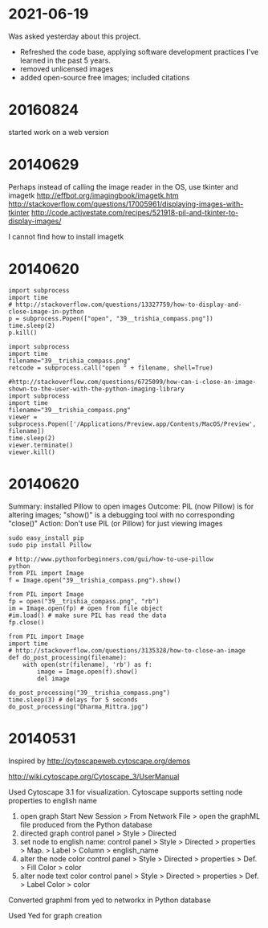 # 2021-06-19

Was asked yesterday about this project.
* Refreshed the code base, applying software development practices I've learned in the past 5 years.
* removed unlicensed images
* added open-source free images; included citations


# 20160824

started work on a web version

# 20140629

Perhaps instead of calling the image reader in the OS, use tkinter and imagetk
http://effbot.org/imagingbook/imagetk.htm
http://stackoverflow.com/questions/17005961/displaying-images-with-tkinter
http://code.activestate.com/recipes/521918-pil-and-tkinter-to-display-images/

I cannot find how to install imagetk

# 20140620

```
import subprocess
import time
# http://stackoverflow.com/questions/13327759/how-to-display-and-close-image-in-python
p = subprocess.Popen(["open", "39__trishia_compass.png"])
time.sleep(2)
p.kill()
```

```
import subprocess
import time
filename="39__trishia_compass.png"
retcode = subprocess.call("open " + filename, shell=True)
```

```
#http://stackoverflow.com/questions/6725099/how-can-i-close-an-image-shown-to-the-user-with-the-python-imaging-library
import subprocess
import time
filename="39__trishia_compass.png"
viewer = subprocess.Popen(['/Applications/Preview.app/Contents/MacOS/Preview', filename])
time.sleep(2)
viewer.terminate()
viewer.kill()
```

# 20140620

Summary: installed Pillow to open images
Outcome: PIL (now Pillow) is for altering images; "show()" is a debugging tool with no corresponding "close()"
Action: Don't use PIL (or Pillow) for just viewing images
```
sudo easy_install pip
sudo pip install Pillow
```

```
# http://www.pythonforbeginners.com/gui/how-to-use-pillow
python
from PIL import Image
f = Image.open("39__trishia_compass.png").show()
```

```
from PIL import Image
fp = open("39__trishia_compass.png", "rb")
im = Image.open(fp) # open from file object
#im.load() # make sure PIL has read the data
fp.close()
```

```
from PIL import Image
import time
# http://stackoverflow.com/questions/3135328/how-to-close-an-image
def do_post_processing(filename):
    with open(str(filename), 'rb') as f:
        image = Image.open(f).show()
        del image

do_post_processing("39__trishia_compass.png")
time.sleep(3) # delays for 5 seconds
do_post_processing("Dharma_Mittra.jpg")
```

# 20140531

Inspired by
http://cytoscapeweb.cytoscape.org/demos

http://wiki.cytoscape.org/Cytoscape_3/UserManual

Used Cytoscape 3.1 for visualization. Cytoscape supports setting node properties to english name
1) open graph
Start New Session > From Network File > open the graphML file produced from the Python database
2) directed graph
control panel > Style > Directed
2) set node to english name:
control panel > Style > Directed > properties > Map. > Label > Column > english_name
3) alter the node color
control panel > Style > Directed > properties > Def. > Fill Color > color
4) alter node text color
control panel > Style > Directed > properties > Def. > Label Color > color



Converted graphml from yed to networkx in Python database


Used Yed for graph creation

